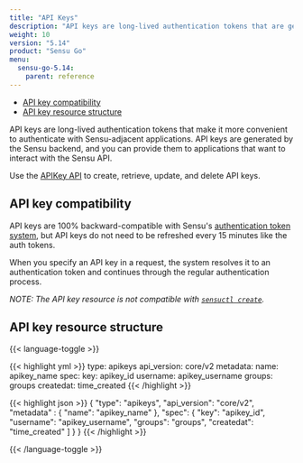 ```yaml
---
title: "API Keys"
description: "API keys are long-lived authentication tokens that are generated by the Sensu backend. You can provide API keys to applications that want to interact with the Sensu API. Read the reference doc to learn about API keys."
weight: 10
version: "5.14"
product: "Sensu Go"
menu: 
  sensu-go-5.14:
    parent: reference
---
```


- [API key compatibility](#api-key-compatibility)
- [API key resource structure](#api-key-resource-structure)

API keys are long-lived authentication tokens that make it more convenient to authenticate with Sensu-adjacent applications. API keys are generated by the Sensu backend, and you can provide them to applications that want to interact with the Sensu API.

Use the [APIKey API][1] to create, retrieve, update, and delete API keys.

## API key compatibility

API keys are 100% backward-compatible with Sensu's [authentication token system][2], but API keys do not need to be refreshed every 15 minutes like the auth tokens.

When you specify an API key in a request, the system resolves it to an authentication token and continues through the regular authentication process.

_NOTE: The API key resource is not compatible with [`sensuctl create`][3]._

## API key resource structure

{{< language-toggle >}}

{{< highlight yml >}}
type: apikeys
api_version: core/v2
metadata:
  name: apikey_name
spec:
  key: apikey_id
  username: apikey_username
  groups: groups
  createdat: time_created
{{< /highlight >}}

{{< highlight json >}}
{
  "type": "apikeys",
  "api_version": "core/v2",
  "metadata" : {
    "name": "apikey_name"
  },
  "spec": {
    "key": "apikey_id",
    "username": "apikey_username",
    "groups": "groups",
    "createdat": "time_created"
    ]
  }
}
{{< /highlight >}}

{{< /language-toggle >}}



[1]: ../../api/apikey/
[2]: ../../api/auth/#the-authtoken-api-endpoint
[3]: ../../sensuctl/reference/#creating-resources
